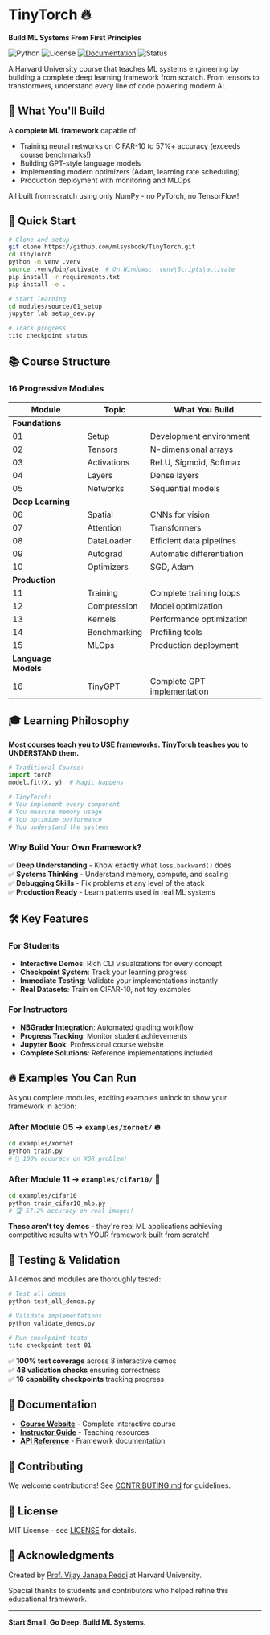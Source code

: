 # TinyTorch 🔥

**Build ML Systems From First Principles**

![Python](https://img.shields.io/badge/python-3.8+-blue.svg)
![License](https://img.shields.io/badge/license-MIT-green.svg)
[![Documentation](https://img.shields.io/badge/docs-jupyter_book-orange.svg)](https://mlsysbook.github.io/TinyTorch/)
![Status](https://img.shields.io/badge/status-active-success.svg)

A Harvard University course that teaches ML systems engineering by building a complete deep learning framework from scratch. From tensors to transformers, understand every line of code powering modern AI.

## 🎯 What You'll Build

A **complete ML framework** capable of:
- Training neural networks on CIFAR-10 to 57%+ accuracy (exceeds course benchmarks!)
- Building GPT-style language models  
- Implementing modern optimizers (Adam, learning rate scheduling)
- Production deployment with monitoring and MLOps

All built from scratch using only NumPy - no PyTorch, no TensorFlow!

## 🚀 Quick Start

```bash
# Clone and setup
git clone https://github.com/mlsysbook/TinyTorch.git
cd TinyTorch
python -m venv .venv
source .venv/bin/activate  # On Windows: .venv\Scripts\activate
pip install -r requirements.txt
pip install -e .

# Start learning
cd modules/source/01_setup
jupyter lab setup_dev.py

# Track progress
tito checkpoint status
```

## 📚 Course Structure

### **16 Progressive Modules**

| Module | Topic | What You Build |
|--------|-------|----------------|
| **Foundations** | | |
| 01 | Setup | Development environment |
| 02 | Tensors | N-dimensional arrays |
| 03 | Activations | ReLU, Sigmoid, Softmax |
| 04 | Layers | Dense layers |
| 05 | Networks | Sequential models |
| **Deep Learning** | | |
| 06 | Spatial | CNNs for vision |
| 07 | Attention | Transformers |
| 08 | DataLoader | Efficient data pipelines |
| 09 | Autograd | Automatic differentiation |
| 10 | Optimizers | SGD, Adam |
| **Production** | | |
| 11 | Training | Complete training loops |
| 12 | Compression | Model optimization |
| 13 | Kernels | Performance optimization |
| 14 | Benchmarking | Profiling tools |
| 15 | MLOps | Production deployment |
| **Language Models** | | |
| 16 | TinyGPT | Complete GPT implementation |

## 🎓 Learning Philosophy

**Most courses teach you to USE frameworks. TinyTorch teaches you to UNDERSTAND them.**

```python
# Traditional Course:
import torch
model.fit(X, y)  # Magic happens

# TinyTorch:
# You implement every component
# You measure memory usage
# You optimize performance
# You understand the systems
```

### Why Build Your Own Framework?

✅ **Deep Understanding** - Know exactly what `loss.backward()` does  
✅ **Systems Thinking** - Understand memory, compute, and scaling  
✅ **Debugging Skills** - Fix problems at any level of the stack  
✅ **Production Ready** - Learn patterns used in real ML systems  

## 🛠️ Key Features

### For Students
- **Interactive Demos**: Rich CLI visualizations for every concept
- **Checkpoint System**: Track your learning progress
- **Immediate Testing**: Validate your implementations instantly
- **Real Datasets**: Train on CIFAR-10, not toy examples

### For Instructors
- **NBGrader Integration**: Automated grading workflow
- **Progress Tracking**: Monitor student achievements
- **Jupyter Book**: Professional course website
- **Complete Solutions**: Reference implementations included

## 🔥 Examples You Can Run

As you complete modules, exciting examples unlock to show your framework in action:

### **After Module 05** → `examples/xornet/` 🔥
```bash
cd examples/xornet
python train.py
# 🎯 100% accuracy on XOR problem!
```

### **After Module 11** → `examples/cifar10/` 🎯  
```bash
cd examples/cifar10
python train_cifar10_mlp.py
# 🏆 57.2% accuracy on real images!
```

**These aren't toy demos** - they're real ML applications achieving competitive results with YOUR framework built from scratch!

## 🧪 Testing & Validation

All demos and modules are thoroughly tested:

```bash
# Test all demos
python test_all_demos.py

# Validate implementations
python validate_demos.py

# Run checkpoint tests
tito checkpoint test 01
```

✅ **100% test coverage** across 8 interactive demos  
✅ **48 validation checks** ensuring correctness  
✅ **16 capability checkpoints** tracking progress  

## 📖 Documentation

- **[Course Website](https://mlsysbook.github.io/TinyTorch/)** - Complete interactive course
- **[Instructor Guide](docs/INSTRUCTOR_GUIDE.md)** - Teaching resources
- **[API Reference](https://mlsysbook.github.io/TinyTorch/api)** - Framework documentation

## 🤝 Contributing

We welcome contributions! See [CONTRIBUTING.md](CONTRIBUTING.md) for guidelines.

## 📄 License

MIT License - see [LICENSE](LICENSE) for details.

## 🙏 Acknowledgments

Created by [Prof. Vijay Janapa Reddi](https://vijay.seas.harvard.edu) at Harvard University.

Special thanks to students and contributors who helped refine this educational framework.

---

**Start Small. Go Deep. Build ML Systems.**